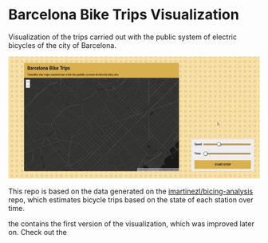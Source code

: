 # Barcelona Bike Trips Visualization

Visualization of the trips carried out with the public system of electric bicycles of the city of Barcelona. 

![](docs/video.gif)

This repo is based on the data generated on the [imartinezl/bicing-analysis](https://github.com/imartinezl/bicing-analysis) repo, which estimates bicycle trips based on the state of each station over time.

the contains the first version of the visualization, which was improved later on. Check out the
